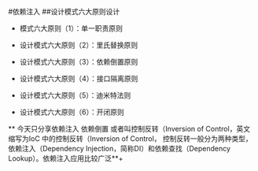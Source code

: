 #依赖注入
##设计模式六大原则设计

- 模式六大原则（1）：单一职责原则

- 设计模式六大原则（2）：里氏替换原则

- 设计模式六大原则（3）：依赖倒置原则

- 设计模式六大原则（4）：接口隔离原则

- 设计模式六大原则（5）：迪米特法则

- 设计模式六大原则（6）：开闭原则

** 今天只分享依赖注入 依赖倒置 或者叫控制反转（Inversion of Control，英文缩写为IoC 中的控制反转（Inversion of Control， 控制反转一般分为两种类型，依赖注入（Dependency Injection，简称DI）和依赖查找（Dependency Lookup）。依赖注入应用比较广泛**+
